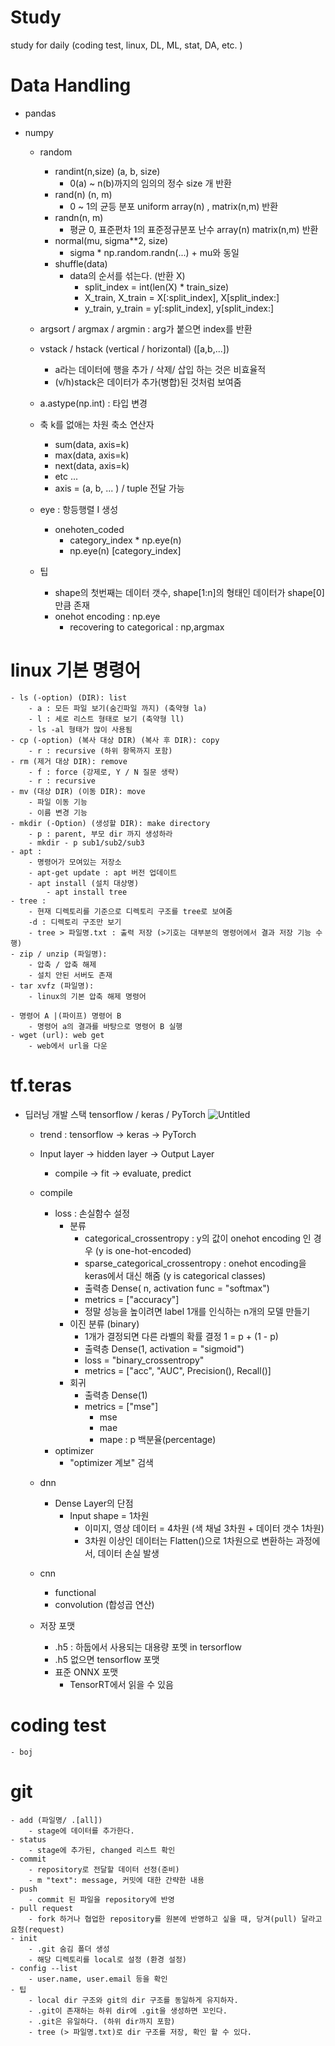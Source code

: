 # Study
study for daily (coding test, linux, DL, ML, stat, DA, etc. )


# Data Handling
- pandas


- numpy
    - random
        - randint(n,size) (a, b, size)
            - 0(a) ~ n(b)까지의 임의의 정수 size 개 반환
        - rand(n) (n, m)
            - 0 ~ 1의 균등 분포 uniform array(n) , matrix(n,m) 반환
        - randn(n, m)
            - 평균 0, 표준편차 1의 표준정규분포 난수 array(n) matrix(n,m) 반환
        - normal(mu, sigma**2, size)
            - sigma * np.random.randn(...) + mu와 동일
        - shuffle(data)
            - data의 순서를 섞는다. (반환 X)
                - split_index = int(len(X) * train_size)
                - X_train, X_train = X[:split_index], X[split_index:]
                - y_train, y_train = y[:split_index], y[split_index:]
    - argsort / argmax / argmin : arg가 붙으면 index를 반환
    - vstack / hstack (vertical / horizontal) ([a,b,...])
        - a라는 데이터에 행을 추가 / 삭제/ 삽입 하는 것은 비효율적
        - (v/h)stack은 데이터가 추가(병합)된 것처럼 보여줌
    - a.astype(np.int) : 타입 변경

    - 축 k를 없애는 차원 축소 연산자
        - sum(data, axis=k)
        - max(data, axis=k)
        - next(data, axis=k)
        - etc ...
        - axis = (a, b, ... ) / tuple 전달 가능

    - eye : 항등행렬 I 생성
        - onehoten_coded
            - category_index * np.eye(n)
            - np.eye(n) [category_index]


    - 팁
        - shape의 첫번째는 데이터 갯수, shape[1:n]의 형태인 데이터가 shape[0]만큼 존재
        - onehot encoding : np.eye
            - recovering to categorical : np,argmax
          






# linux 기본 명령어
    - ls (-option) (DIR): list 
        - a : 모든 파일 보기(숨긴파일 까지) (축약형 la)
        - l : 세로 리스트 형태로 보기 (축약형 ll)
        - ls -al 형태가 많이 사용됨 
    - cp (-option) (복사 대상 DIR) (복사 후 DIR): copy
        - r : recursive (하위 항목까지 포함)
    - rm (제거 대상 DIR): remove
        - f : force (강제로, Y / N 질문 생략)
        - r : recursive
    - mv (대상 DIR) (이동 DIR): move
        - 파일 이동 기능
        - 이름 변경 기능
    - mkdir (-Option) (생성할 DIR): make directory
        - p : parent, 부모 dir 까지 생성하라
        - mkdir - p sub1/sub2/sub3
    - apt :
        - 명령어가 모여있는 저장소
        - apt-get update : apt 버전 업데이트
        - apt install (설치 대상명)
            - apt install tree
    - tree :
        - 현재 디렉토리를 기준으로 디렉토리 구조를 tree로 보여줌
        -d : 디렉토리 구조만 보기
        - tree > 파일명.txt : 출력 저장 (>기호는 대부분의 명령어에서 결과 저장 기능 수행)
    - zip / unzip (파일명):
        - 압축 / 압축 해제
        - 설치 안된 서버도 존재
    - tar xvfz (파일명):
        - linux의 기본 압축 해제 명령어

    - 명령어 A |(파이프) 명령어 B
        - 명령어 a의 결과를 바탕으로 명령어 B 실행
    - wget (url): web get
        - web에서 url을 다운


# tf.teras
- 딥러닝 개발 스택 tensorflow / keras / PyTorch
    ![Untitled](https://user-images.githubusercontent.com/90205987/147028688-0f9bfb09-0311-4738-a471-4ada2a733707.png)
    - trend : tensorflow -> keras -> PyTorch
    - Input layer -> hidden layer -> Output Layer
        - compile -> fit -> evaluate, predict

    - compile
        - loss : 손실함수 설정
            - 분류
                - categorical_crossentropy : y의 값이 onehot encoding 인 경우 (y is one-hot-encoded)
                - sparse_categorical_crossentropy : onehot encoding을 keras에서 대신 해줌 (y is categorical classes)
                - 출력층 Dense( n, activation func = "softmax")
                - metrics = ["accuracy"]
                - 정말 성능을 높이려면 label 1개를 인식하는 n개의 모델 만들기
            - 이진 분류 (binary)                
                - 1개가 결정되면 다른 라벨의 확률 결정 1 = p + (1 - p)
                - 출력층 Dense(1, activation = "sigmoid")
                - loss = "binary_crossentropy"
                - metrics = ["acc", "AUC", Precision(), Recall()]
            - 회귀
                - 출력층 Dense(1)
                - metrics = ["mse"]
                    - mse
                    - mae
                    - mape : p 백분율(percentage)
        - optimizer
            - "optimizer 계보" 검색
    - dnn
        - Dense Layer의 단점
            - Input shape = 1차원
                - 이미지, 영상 데이터 = 4차원 (색 채널 3차원 + 데이터 갯수 1차원)
                - 3차원 이상인 데이터는 Flatten()으로 1차원으로 변환하는 과정에서, 데이터 손실 발생
    - cnn
        - functional
        - convolution (합성곱 연산)
    - 저장 포맷
        - .h5 : 하둡에서 사용되는 대용량 포멧 in tersorflow
        - .h5 없으면 tensorflow 포맷
        - 표준 ONNX 포맷
            - TensorRT에서 읽을 수 있음

# coding test
    - boj
 

 # git
    - add (파일명/ .[all])
        - stage에 데이터를 추가한다.
    - status
        - stage에 추가된, changed 리스트 확인
    - commit
        - repository로 전달할 데이터 선정(준비)
        - m "text": message, 커밋에 대한 간략한 내용
    - push
        - commit 된 파일을 repository에 반영
    - pull request
        - fork 하거나 협업한 repository를 원본에 반영하고 싶을 때, 당겨(pull) 달라고 요청(request)
    - init
        - .git 숨김 폴더 생성
        - 해당 디렉토리를 local로 설정 (환경 설정)
    - config --list
        - user.name, user.email 등을 확인
    - 팁
        - local dir 구조와 git의 dir 구조를 동일하게 유지하자.
        - .git이 존재하는 하위 dir에 .git을 생성하면 꼬인다.
        - .git은 유일하다. (하위 dir까지 포함)
        - tree (> 파일명.txt)로 dir 구조를 저장, 확인 할 수 있다.
